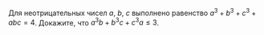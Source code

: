 Для неотрицательных чисел $a$, $b$, $c$ выполнено равенство $a^3 + b^3 + c^3 + abc = 4$. Докажите, что $a^3 b + b^3 c + c^3 a \le 3$.